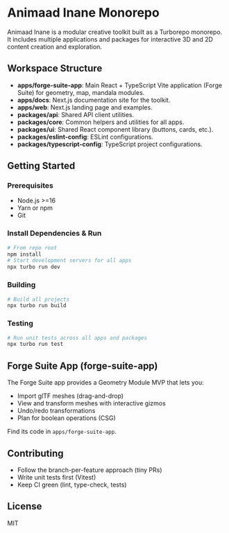 # Animaad Inane Monorepo

Animaad Inane is a modular creative toolkit built as a Turborepo monorepo. It includes multiple applications and packages for interactive 3D and 2D content creation and exploration.

## Workspace Structure

- **apps/forge-suite-app**: Main React + TypeScript Vite application (Forge Suite) for geometry, map, mandala modules.
- **apps/docs**: Next.js documentation site for the toolkit.
- **apps/web**: Next.js landing page and examples.
- **packages/api**: Shared API client utilities.
- **packages/core**: Common helpers and utilities for all apps.
- **packages/ui**: Shared React component library (buttons, cards, etc.).
- **packages/eslint-config**: ESLint configurations.
- **packages/typescript-config**: TypeScript project configurations.

## Getting Started

### Prerequisites

- Node.js >=16
- Yarn or npm
- Git

### Install Dependencies & Run

```bash
# From repo root
npm install
# Start development servers for all apps
npx turbo run dev
```

### Building

```bash
# Build all projects
npx turbo run build
```

### Testing

```bash
# Run unit tests across all apps and packages
npx turbo run test
```

## Forge Suite App (forge-suite-app)

The Forge Suite app provides a Geometry Module MVP that lets you:

- Import glTF meshes (drag-and-drop)
- View and transform meshes with interactive gizmos
- Undo/redo transformations
- Plan for boolean operations (CSG)

Find its code in `apps/forge-suite-app`.

## Contributing

- Follow the branch-per-feature approach (tiny PRs)
- Write unit tests first (Vitest)
- Keep CI green (lint, type-check, tests)

## License

MIT
